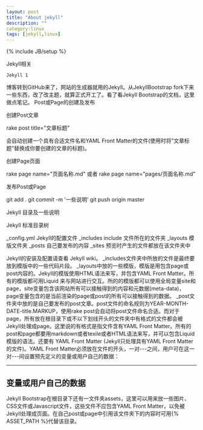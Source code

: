 ```yaml
---
layout: post
title: "About jekyll"
description: ""
category:linux 
tags: [jekyll,linux]
---
```

{% include JB/setup %}


Jekyll相关

    Jekyll 1

博客转到GitHub来了，网站的生成器就用的Jekyll。从JekyllBootstrap fork下来一些东西，改了改主题，就算正式开工了。看了看Jekyll Bootstrap的文档，这里做点笔记。
Post或Page的创建及发布

创建Post文章

rake post title="文章标题"

会自动创建一个具有合适文件名和YAML Front Matter的文件(使用时将”文章标题”替换成你要创建的文章的标题)。

创建Page页面

rake page name="页面名称.md"   或者
rake page name="pages/页面名称.md"

发布Post或Page

git add .
git commit -m '一些说明'
git push origin master

Jekyll 目录及一些说明

Jekyll 标准目录树

_config.yml   Jekyll的配置文件
_includes     include 文件所在的文件夹
_layouts      模版文件夹
_posts        自己要发布的内容
_sites        预览时产生的文件都放在该文件夹中

Jekyll的安装及配置请查看 Jekyll wiki。
_includes文件夹中所放的文件是最终要放到模版中的一些代码片段。
_layouts中放的一些模版，模版是用包含page或post内容的。Jekyll的模版使用HTML语法来写，并包含YAML Front Matter。所有的模版都可用Liquid 来与网站进行交互。所的的模版都可以使用全局变量site和page，site变量包含该网站所有可以接触得到的内容和元数据(meta-data)，page变量包含的是当前渲染的page或post的所有可以接触得到的数据。
_post文件夹中放的是自己要发布的post文章。post文件的命名规则为YEAR-MONTH-DATE-title.MARKUP，使用rake post会自动将post文件命名合适。而对于page，所有放在根目录下或不以下划线开头的文件夹中有格式的文件都会被Jekyll处理成page。这里说的有格式是指文件含有YAML Front Matter。所有的post和page都要用markdown或者texile或者HTML语法来写，并可以包含Liquid模版的语法。还要有 YAML Front Matter (Jekyll只处理具有YAML Front Matter的文件)。YAML Front Matter必须放在文件的开头，一对---之间，用户可在这一对---间设置预先定义的变量或用户自己的数据：

---
变量或用户自己的数据
---

Jekyll Bootstrap在根目录下还有一文件夹assets，这里可以用来放一些图片、CSS文件或Javascript文件，这些文件不应包含YAML Front Matter，以免被Jekyll处理成页面。在自己post或page中引用该文件夹下的内容时可用{% ASSET_PATH %}代替该目录。
